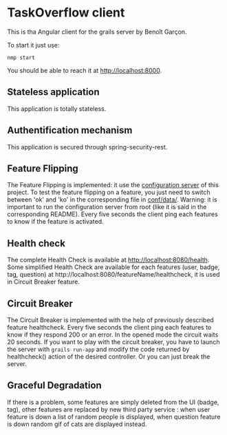 # TaskOverflow client
This is tha Angular client for the grails server by Benoît Garçon.

To start it just use:
```
nmp start
```
You should be able to reach it at [http://localhost:8000](http://localhost:8000).

## Stateless application
  This application is totally stateless.

  ## Authentification mechanism
  This application is secured through spring-security-rest.

  ## Feature Flipping
  The Feature Flipping is implemented: it use the [configuration server](http://github.com/TaskOverflow/conf) of this project. To test the feature flipping on a feature, you just need to switch between 'ok' and 'ko' in the corresponding file in [conf/data/](http://github.com/TaskOverflow/conf/data). Warning: it is important to run the configuration server from root (like it is said in the corresponding README). Every five seconds the client ping each features to know if the feature is activated.
   
  ## Health check
  The complete Health Check is available at [http://localhost:8080/health](http://localhost:8080/health).
  Some simplified Health Check are available for each features (user, badge, tag, question) at http://localhost:8080/featureName/healthcheck, it is used in Circuit Breaker feature.

  ## Circuit Breaker
  The Circuit Breaker is implemented with the help of previously described feature healthcheck. Every five seconds the client ping each features to know if they respond 200 or an error. In the opened mode the circuit waits 20 seconds. If you want to play with the circuit breaker, you have to launch the server with `grails run-app` and modify the code returned by healthcheck() action of the desired controller. Or you can just break the server.

  ## Graceful Degradation
  If there is a problem, some features are simply deleted from the UI (badge, tag), other features are replaced by new third party service : when user feature is down a list of random people is displayed, when question feature is down random gif of cats are displayed instead.
